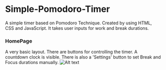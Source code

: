 # Simple-Pomodoro-Timer
A simple timer based on Pomodoro Technique. Created by using HTML, CSS and JavaScript. It takes user inputs for work and break durations.


### HomePage
A very basic layout. There are buttons for controlling the timer. A countdown clock is visible. There is also a 'Settings' button to set Break and Focus durations manually.
![Alt text](relative/SS/home.png?raw=true "HomePage")
